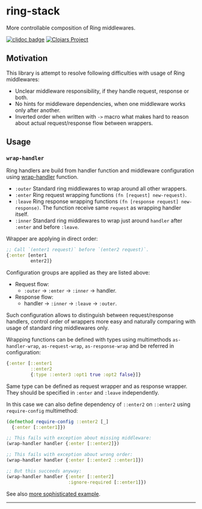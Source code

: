 # ring-stack

More controllable composition of Ring middlewares.

[![cljdoc badge](https://cljdoc.org/badge/com.github.strojure/ring-stack)](https://cljdoc.org/d/com.github.strojure/ring-stack)
[![Clojars Project](https://img.shields.io/clojars/v/com.github.strojure/ring-stack.svg)](https://clojars.org/com.github.strojure/ring-stack)

## Motivation

This library is attempt to resolve following difficulties with usage of Ring
middlewares:

- Unclear middleware responsibility, if they handle request, response or both.
- No hints for middleware dependencies, when one middleware works only after
  another.
- Inverted order when written with `->` macro what makes hard to reason about
  actual request/response flow between wrappers.

## Usage

### `wrap-handler`

Ring handlers are build from handler function and middleware configuration using
[wrap-handler] function.

- `:outer` Standard ring middlewares to wrap around all other wrappers.
- `:enter` Ring request wrapping functions `(fn [request] new-request)`.
- `:leave` Ring response wrapping
  functions `(fn [response request] new-response)`.
  The function receive same `request` as wrapping handler itself.
- `:inner` Standard ring middlewares to wrap just around `handler` after
  `:enter` and before `:leave`.

Wrapper are applying in direct order:

```clojure
;; Call `(enter1 request)` before `(enter2 request)`.
{:enter [enter1
         enter2]}
```

Configuration groups are applied as they are listed above:

- Request flow:
    - `:outer` → `:enter` → `:inner` → handler.
- Response flow:
    - handler → `:inner` → `:leave` → `:outer`.

Such configuration allows to distinguish between request/response handlers,
control order of wrappers more easy and naturally comparing with usage of
standard ring middlewares only.

Wrapping functions can be defined with types using multimethods
`as-handler-wrap`, `as-request-wrap`, `as-response-wrap` and be referred
in configuration:

```clojure
{:enter [::enter1
         ::enter2
         {:type ::enter3 :opt1 true :opt2 false}]}
```

Same type can be defined as request wrapper and as response wrapper. They
should be specified in `:enter` and `:leave` independently.

In this case we can also define dependency of `::enter2` on `::enter2` using
`require-config` multimethod:

```clojure
(defmethod require-config ::enter2 [_]
  {:enter [::enter1]})

;; This fails with exception about missing middleware:
(wrap-handler handler {:enter [::enter2]})

;; This fails with exception about wrong order:
(wrap-handler handler {:enter [::enter2 ::enter1]})

;; But this succeeds anyway:
(wrap-handler handler {:enter [::enter2]
                       :ignore-required [::enter1]})
```

See also [more sophisticated example](doc/usage/core_wrap_handler.clj).

---

[wrap-handler]:
https://cljdoc.org/d/com.github.strojure/ring-stack/CURRENT/api/strojure.ring-stack.core#wrap-handler
